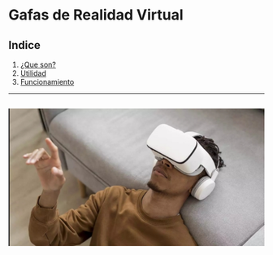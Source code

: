 # Gafas de Realidad Virtual
## Indice
1. [¿Que son?](descripción.md)
2. [Utilidad](utilidad.md)
3. [Funcionamiento](funcionamiento.md)

---
![introduccion](img/introduccion.jpg)
---
